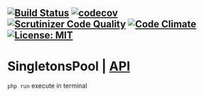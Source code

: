 [![Build Status](https://travis-ci.org/Jagepard/PhpDesignPatterns-SingletonsPool.svg?branch=master)](https://travis-ci.org/Jagepard/PhpDesignPatterns-SingletonsPool)
[![codecov](https://codecov.io/gh/Jagepard/PhpDesignPatterns-SingletonsPool/branch/master/graph/badge.svg)](https://codecov.io/gh/Jagepard/PhpDesignPatterns-SingletonsPool)
[![Scrutinizer Code Quality](https://scrutinizer-ci.com/g/Jagepard/PhpDesignPatterns-SingletonsPool/badges/quality-score.png?b=master)](https://scrutinizer-ci.com/g/Jagepard/PhpDesignPatterns-SingletonsPool/?branch=master)
[![Code Climate](https://codeclimate.com/github/Jagepard/PhpDesignPatterns-SingletonsPool/badges/gpa.svg)](https://codeclimate.com/github/Jagepard/PhpDesignPatterns-SingletonsPool)
[![License: MIT](https://img.shields.io/badge/license-MIT-498e7f.svg)](https://mit-license.org/)
-----

# SingletonsPool | [API](https://github.com/Jagepard/PhpDesignPatterns-SingletonsPool/blob/master/docs.md "Documentation API")
```php run``` execute in terminal
